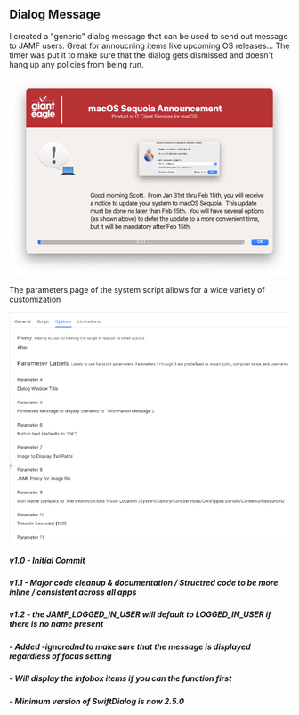 ## Dialog Message

I created a "generic" dialog message that can be used to send out message to JAMF users.  Great for annoucning items like upcoming OS releases... The timer was put it to make sure that the dialog gets dismissed and doesn't hang up any policies from being run.  



![](/DialogMsg/DialogMsg_Example.png)

The parameters page of the system script allows for a wide variety of customization

![](/DialogMsg/DialogMsg_Script_Parameters.png)


##### _v1.0 - Initial Commit_
##### _v1.1 - Major code cleanup & documentation / Structred code to be more inline / consistent across all apps_
##### _v1.2 - the JAMF_LOGGED_IN_USER will default to LOGGED_IN_USER if there is no name present_
#####       - Added -ignorednd to make sure that the message is displayed regardless of focus setting
#####       - Will display the infobox items if you can the function first
#####       - Minimum version of SwiftDialog is now 2.5.0